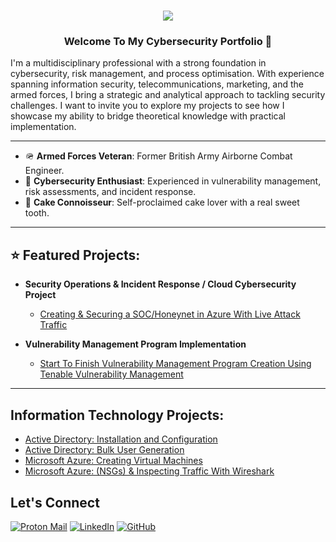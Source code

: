 <h1 align="center">
    <img src="https://readme-typing-svg.herokuapp.com/?font=Righteous&size=35&color=000000&center=true&vCenter=true&width=500&height=70&duration=2000&lines=Hey!+👋;+I'm+Ruben+Clarke!;" />
</h1>


 <h3 align="center"> Welcome To My Cybersecurity Portfolio 🔐</h3>
I'm a multidisciplinary professional with a strong foundation in cybersecurity, risk management, and process optimisation. With experience spanning information security, telecommunications, marketing, and the armed forces, I bring a strategic and analytical approach to tackling security challenges.  I want to invite you to explore my projects to see how I showcase my ability to bridge theoretical knowledge with practical implementation.

---

- 🪖 **Armed Forces Veteran**: Former British Army Airborne Combat Engineer.
- 🔐 **Cybersecurity Enthusiast**: Experienced in vulnerability management, risk assessments, and incident response.
- 🍰 **Cake Connoisseur**: Self-proclaimed cake lover with a real sweet tooth.

---

## ⭐ Featured Projects:

- **Security Operations & Incident Response / Cloud Cybersecurity Project**
  - [Creating & Securing a SOC/Honeynet in Azure With Live Attack Traffic](https://github.com)

- **Vulnerability Management Program Implementation**
  - [Start To Finish Vulnerability Management Program Creation Using Tenable Vulnerability Management](https://github.com/itsrubenclarke/vulnerability-management-program/blob/main/README.md)
 
---


 <!--
## Threat Hunting Projects:

### Windows
  - [Threat Hunting Scenario (Tor Browser)](https://github.com)  
  - [Threat Hunting Scenario (Impossible Travel)](https://github.com)
  - [Threat Hunting Scenario (System Configuration)](https://github.com)
    
### Linux
  - [Threat Hunting Scenario (Malicious File )](https://github.com) 
  - [Threat Hunting Scenario (Insider Threat)](https://github.com) 
  - [Threat Hunting Scenario (Brute Force Attack)](https://github.com)
-->


 <!--
- **Governance, Risk and Compliance Capstone Project**
  - [Design comprehensive Corporate Cybersecurity Program using the NIST CSF 2.0 Framework](https://github.com) 
-->

##  Information Technology Projects:
  - [Active Directory: Installation and Configuration](https://github.com/itsrubenclarke/ad-install-and-config)   
  - [Active Directory: Bulk User Generation](https://github.com/itsrubenclarke/ad-bulk-user-generation)
  - [Microsoft Azure: Creating Virtual Machines](https://github.com/itsrubenclarke/azure-vm-setup)
  - [Microsoft Azure: (NSGs) & Inspecting Traffic With Wireshark](https://github.com/itsrubenclarke/azure-network-traffic-analysis)
    
## Let's Connect
[![Proton Mail](https://img.shields.io/badge/Proton%20Mail-000000?logo=protonmail&logoColor=fff)](mailto:ruclarke@protonmail.com)
[![LinkedIn](https://img.shields.io/badge/LinkedIn-Connect-black?logo=linkedin)](https://www.linkedin.com/in/itsrubenclarke/)
[![GitHub](https://img.shields.io/badge/GitHub-itsrubenclarke-black?logo=github)](https://github.com/itsrubenclarke)
